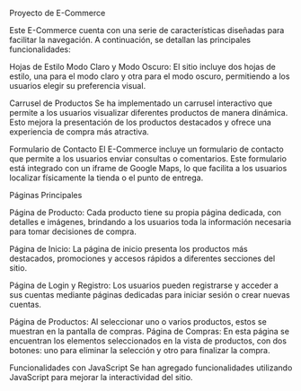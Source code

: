 Proyecto de E-Commerce

Este E-Commerce cuenta con una serie de características diseñadas para facilitar la navegación. A continuación, se detallan las principales funcionalidades:

Hojas de Estilo
Modo Claro y Modo Oscuro: El sitio incluye dos hojas de estilo, una para el modo claro y otra para el modo oscuro, permitiendo a los usuarios elegir su preferencia visual.

Carrusel de Productos
Se ha implementado un carrusel interactivo que permite a los usuarios visualizar diferentes productos de manera dinámica. Esto mejora la presentación de los productos destacados y ofrece una experiencia de compra más atractiva.

Formulario de Contacto
El E-Commerce incluye un formulario de contacto que permite a los usuarios enviar consultas o comentarios. Este formulario está integrado con un iframe de Google Maps, lo que facilita a los usuarios localizar físicamente la tienda o el punto de entrega.

Páginas Principales

Página de Producto: Cada producto tiene su propia página dedicada, con detalles e imágenes, brindando a los usuarios toda la información necesaria para tomar decisiones de compra.

Página de Inicio: La página de inicio presenta los productos más destacados, promociones y accesos rápidos a diferentes secciones del sitio.

Página de Login y Registro: Los usuarios pueden registrarse y acceder a sus cuentas mediante páginas dedicadas para iniciar sesión o crear nuevas cuentas.

Página de Productos: Al seleccionar uno o varios productos, estos se muestran en la pantalla de compras.
Página de Compras: En esta página se encuentran los elementos seleccionados en la vista de productos, con dos botones: uno para eliminar la selección y otro para finalizar la compra.

Funcionalidades con JavaScript
Se han agregado funcionalidades utilizando JavaScript para mejorar la interactividad del sitio.



